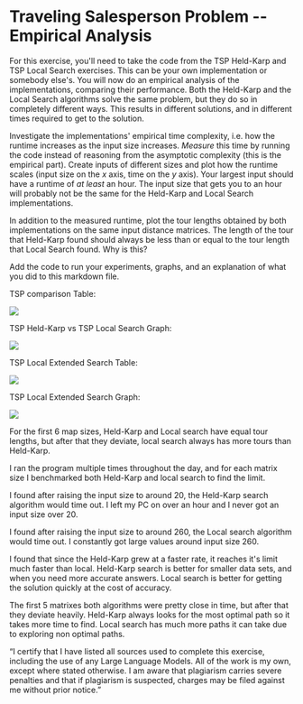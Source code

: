 # Traveling Salesperson Problem -- Empirical Analysis

For this exercise, you'll need to take the code from the TSP Held-Karp and TSP
Local Search exercises. This can be your own implementation or somebody else's.
You will now do an empirical analysis of the implementations, comparing their
performance. Both the Held-Karp and the Local Search algorithms solve the same
problem, but they do so in completely different ways. This results in different
solutions, and in different times required to get to the solution.

Investigate the implementations' empirical time complexity, i.e. how the runtime
increases as the input size increases. *Measure* this time by running the code
instead of reasoning from the asymptotic complexity (this is the empirical
part). Create inputs of different sizes and plot how the runtime scales (input
size on the $x$ axis, time on the $y$ axis). Your largest input should have a
runtime of *at least* an hour. The input size that gets you to an hour will
probably not be the same for the Held-Karp and Local Search implementations.

In addition to the measured runtime, plot the tour lengths obtained by both
implementations on the same input distance matrices. The length of the tour that
Held-Karp found should always be less than or equal to the tour length that
Local Search found. Why is this?

Add the code to run your experiments, graphs, and an explanation of what you did
to this markdown file.

TSP comparison Table:

<img src="TSP-Comparison Table.png">

TSP Held-Karp vs TSP Local Search Graph:

<img src="TSP Held-Karp vs TSP Local Search Graph.png">

TSP Local Extended Search Table:

<img src="TSP Local Extended table.png">

TSP Local Extended Search Graph:

<img src="TSP local extended graph.png">

For the first 6 map sizes, Held-Karp and Local search have equal tour lengths, but after that they deviate, local search always has more tours than Held-Karp.

I ran the program multiple times throughout the day, and for each matrix size I benchmarked both Held-Karp and local search to find the limit.

I found after raising the input size to around 20, the Held-Karp search algorithm would time out.
I left my PC on over an hour and I never got an input size over 20.

I found after raising the input size to around 260, the Local search algorithm would time out.
I constantly got large values around input size 260.

I found that since the Held-Karp grew at a faster rate, it reaches it's limit much faster than local.
Held-Karp search is better for smaller data sets, and when you need more accurate answers.
Local search is better for getting the solution quickly at the cost of accuracy.

The first 5 matrixes both algorithms were pretty close in time, but after that they deviate heavily.
Held-Karp always looks for the most optimal path so it takes more time to find.
Local search has much more paths it can take due to exploring non optimal paths.

“I certify that I have listed all sources used to complete this exercise, including the use
of any Large Language Models. All of the work is my own, except where stated
otherwise. I am aware that plagiarism carries severe penalties and that if plagiarism is
suspected, charges may be filed against me without prior notice.”
